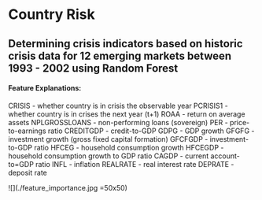 # Country Risk
## Determining crisis indicators based on historic crisis data for 12 emerging markets between 1993 - 2002 using Random Forest 

#### Feature Explanations:
CRISIS - whether country is in crisis the observable year
PCRISIS1 - whether country is in crises the next year (t+1) 
ROAA	- return on average assets 
NPLGROSSLOANS - non-performing loans (sovereign)
PER - price-to-earnings ratio
CREDITGDP - credit-to-GDP 
GDPG	- GDP growth 
GFGFG - investment growth (gross fixed capital formation)
GFCFGDP - investment-to-GDP ratio
HFCEG - household consumption growth 
HFCEGDP - household consumption growth to GDP ratio
CAGDP - current account-to=GDP ratio
INFL - inflation
REALRATE - real interest rate
DEPRATE - deposit rate

![](./feature_importance.jpg =50x50)


